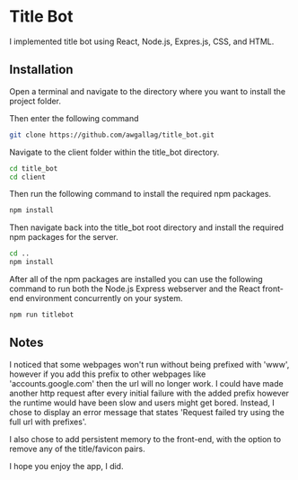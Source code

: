 # Title Bot

I implemented title bot using React, Node.js, Expres.js, CSS, and HTML.

## Installation

Open a terminal and navigate to the directory where you want to install the project folder.

Then enter the following command
```bash
git clone https://github.com/awgallag/title_bot.git
```
Navigate to the client folder within the title_bot directory.
```bash
cd title_bot
cd client
```
Then run the following command to install the required npm packages.
```bash
npm install
```
Then navigate back into the title_bot root directory and install the required npm packages for the server.
```bash
cd ..
npm install
```
After all of the npm packages are installed you can use the following command to run both the Node.js Express webserver and the React front-end environment concurrently on your system.
```bash
npm run titlebot
```
## Notes
I noticed that some webpages won't run without being prefixed with 'www', however if you add this prefix to other webpages like 'accounts.google.com' then the url will no longer work. I could have made another http request after every initial failure with the added prefix however the runtime would have been slow and users might get bored. Instead, I chose to display an error message that states 'Request failed try using the full url with prefixes'.

I also chose to add persistent memory to the front-end, with the option to remove any of the title/favicon pairs.

I hope you enjoy the app, I did.
